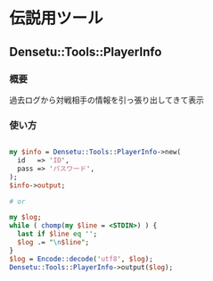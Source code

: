 # 伝説用ツール

## Densetu::Tools::PlayerInfo

### 概要
過去ログから対戦相手の情報を引っ張り出してきて表示

### 使い方
```perl

my $info = Densetu::Tools::PlayerInfo->new(
  id   => 'ID',
  pass => 'パスワード',
);
$info->output;

# or

my $log;
while ( chomp(my $line = <STDIN>) ) {
  last if $line eq '';
  $log .= "\n$line";
}
$log = Encode::decode('utf8', $log);
Densetu::Tools::PlayerInfo->output($log);

```
